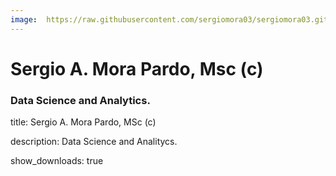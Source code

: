 ```yaml
---
image:  https://raw.githubusercontent.com/sergiomora03/sergiomora03.github.io/master/images/pp.jpg
---
```


# Sergio A. Mora Pardo, Msc (c)
### Data Science and Analytics.

title: Sergio A. Mora Pardo, MSc (c)

description: Data Science and Analitycs.

show_downloads: true

